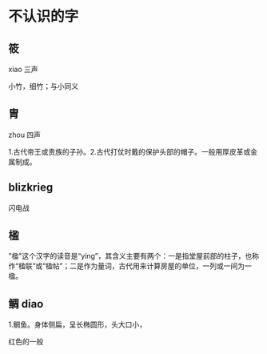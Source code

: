 # 不认识的字

## 筱

xiao 三声

小竹，细竹；与小同义

## 胄

zhou 四声

1.古代帝王或贵族的子孙。2.古代打仗时戴的保护头部的帽子。一般用厚皮革或金属制成。

## blizkrieg

闪电战

## 楹

"楹"这个汉字的读音是“yíng”，其含义主要有两个：一是指堂屋前部的柱子，也称作“楹联”或“楹帖”；二是作为量词，古代用来计算房屋的单位，一列或一间为一楹。

## 鲷 diao

1.鲷鱼。身体侧扁，呈长椭圆形，头大口小，

红色的一般
